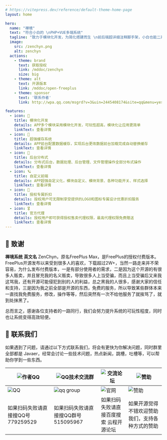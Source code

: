 ```yaml
---
# https://vitepress.dev/reference/default-theme-home-page
layout: home

hero:
  name: "禅境"
  text: "符合小白的 \nPHP+VUE多端系统"
  tagline: "致力于模块化开发，为简化搭建而生 \n前后端超详细注释脚手架，小白也能二开"
  image:
    src: /zenchyn.png
    alt: zenchyn
  actions:
    - theme: brand
      text: 获取授权
      link: /mddoc/zenchyn
      size: big
    - theme: alt
      text: 开源版本
      link: /mddoc/open-freeplus
    - theme: sponsor
      text: '联系作者'
      link: http://wpa.qq.com/msgrd?v=3&uin=2445408174&site=qq&menu=yes

features:
  - icon: 🎈
    title: 模块化开发
    details: APP多个模块采用模块化开发，可玩性超高，模块化让应用更简单
    linkText: 查看详情
  - icon: 🎉
    title: 超强缓存系统
    details: APP前台配置数据缓存，实现后台更改数据前台加载完成自动替换缓存
    linkText: 查看详情
  - icon: 🎐
    title: 后台分布式
    details: 分布式后台，数据处理、后台管理、文件管理操作全部分布式操作
    linkText: 查看详情
  - icon: 🪐
    title: 自定义前端
    details: APP超强自定义化，模块自定义、模块背景、各种功能开关、样式选择
    linkText: 查看详情
  - icon: 🌟
    title: 授权专属折扣
    details: 授权用户可无限制享受提供的LOGO和图标专属设计优惠折扣服务
    linkText: 查看详情
  - icon: 🎖️
    title: 官方代理
    details: 授权用户即可获得授权售卖代理权限，最高代理权限免费赠送
    linkText: 查看详情
---
```


## 🎉 致谢

  **禅境系统** **英文名** ZenChyn，原名FreePlus Max，是FreePlus的授权付费版本。FreePlus开源发布以来受到很多人的喜欢，下载超过2W+，当然一路走来并不荣容易，为什么发布付费版本，一是有部分使用者的需求，二是因为这个开源的有很多人贩卖，并且冒充我的名义贩卖，导致很多人上当受骗，而且上当受骗后又来我这骂我，还有开源可能侵犯到别的人的利益，总之黑我的人很多，感谢大家的信任和支持，三是因为我之前全部是开源的东西，免费的服务，所以导致某些群体本来一直找我免费服务，修改，操作等等，然后突然有一次不给他服务了就挨骂了，就到处抹黑了。
  
  总而言之，感谢各位支持者的一路同行，我们会努力提升系统的可玩性程度，同时也让系统变得高效轻便。

## 🤝 联系我们
<SiteInfo
name="Apifox"
desc="API 设计、开发、测试一体化协作平台"
url="http://apifox.com/?utm_source=pay&utm_medium=fast-request"
logo="/logo.png"
preview="/logo.png"
style="max-width:370px"
/>

<SiteInfo
  name="引迈信息" 
  desc="一键生成表单信息"
  url="https://www.jnpfsoft.com/index.html?from=fast-request"
  logo="/logo.png"
  preview="/logo.png"
  style="max-width:370px"
/>
如果遇到了问题，请通过以下方式联系我们，将会有更快为你解决问题，同时群里全部都是 Javaer，经常会讨论一些技术问题，热点新闻，跳槽，吐槽等，可以帮助你学到一些东西。

| ![作者QQ](https://img.shields.io/static/v1?label=QQ&message=作者QQ&logo=tencentqq&color=07C160)| ![QQ技术交流群](https://img.shields.io/static/v1?label=QQ群聊&message=QQ技术交流群&logo=tencentqq&color=07C160) | ![交流论坛](https://img.shields.io/static/v1?label=交流&message=官方交流论坛&logo=webpack&color=07C160) | ![赞助](https://img.shields.io/static/v1?label=赞助&message=赞助我们&logo=wechat&color=07C160) |
| -------------------------------------------------------------------------------------------------------- | -------------------------------------------------------------------------------------------------------- | -------------------------------------------------------------------------------------------------------- | ------------------------------------------------------------------------------------------------------------------------------------------------- |
| ![QQ](/qq.png)                                                                    | ![qq group](/qqun.png)                                                                    | ![官网](/bbs.png)                                                                    | ![赞助](/zanzhu.png)                                                                                                                      |
| 如果扫码失败请直接搜QQ号 779259529                                                                 | 如果扫码失败请直接搜QQ群号 515095967                                                                 | 如果扫码失败请直接百度搜索 云程开源论坛                                                                 | 如果开源觉得不错欢迎赞助我们，支持各种方式的赞助                                                                                                                        |

